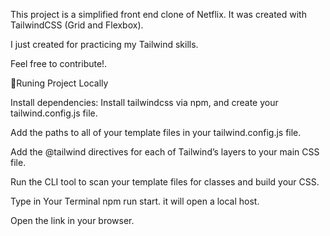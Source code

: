 This project is a simplified front end clone of Netflix. It was created with TailwindCSS (Grid and Flexbox).

I just created for practicing my Tailwind skills.

Feel free to contribute!.


🎃Runing Project Locally

Install dependencies: Install tailwindcss via npm, and create your tailwind.config.js file.

Add the paths to all of your template files in your tailwind.config.js file.

Add the @tailwind directives for each of Tailwind’s layers to your main CSS file.

Run the CLI tool to scan your template files for classes and build your CSS.

Type in Your Terminal npm run start. it will open a local host.

Open the link in your browser.
